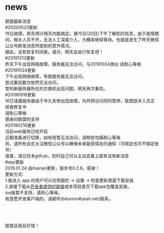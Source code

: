 # news
联盟最新消息<br>
#20200520更新<br>
19日故障，原先预计两天内能搞定。据今日(20日)下午了解到的信息，由于疫情期间，相关人员不齐，无法人工深度介入，大概率继续等待。也就是发生了昨天微信公众号群发消息所提到的意外情况。<br>
据此，没有恢复时间表。或许，明天会自行恢复吧！<br>
#20191213更新<br>
昨天下午出现网络故障，服务器无法访问，与20191024类似
请耐心等候<br>
#20191024更新<br>
下午出现网络故障，导致服务器无法访问。<br>
尝试重启数次依然无法访问。<br>
暂判断服务器所在的交换机出现问题，明天再次重启。<br>
#20190916更新<br>
16日凌晨服务器由于年久失修出现故障，内外网访问同时暂停，联盟技术人员正排查修复中<br>
请耐心等候<br>
感谢对联盟的支持<br>
#20190216更新<br>
当前web服务已经开启<br>
近期准备进行切换，如有短暂无法访问，请稍安勿躁耐心等候<br>
另，请所有会员关注微信公众号以确保未来能获得及时通知（可绑定也可不绑定账号）<br>
或者，请记住本github，到时自己可以主动去看上面有没有新消息<br>
#app更新<br>
2019.01.24 由ihainan更新，版本号0.2.6。感谢！<br>
更新方式:<br>
1.能进入 app 的用户可以在侧面栏 -> 设置 -> 检查更新里面下载安装<br>
2.直接下载从<a href="http://bu.ihainan.me/bu/bu_0.2.6.apk">开发者提供的链接</a>或本项目首页下载apk包覆盖安装。<br>
ios版暂不支持，请耐心等候。<br>
有意愿开发客户端的，请邮件(bitunion#yeah.net)联系。<br>
<br><br><br><br>
联盟且用且珍惜！

